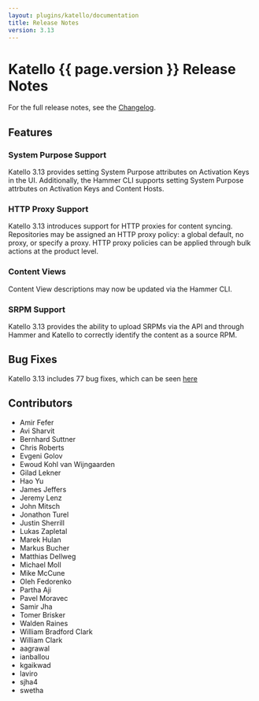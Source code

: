 ```yaml
---
layout: plugins/katello/documentation
title: Release Notes
version: 3.13
---
```


# Katello {{ page.version }} Release Notes

For the full release notes, see the [Changelog](https://github.com/Katello/katello/blob/KATELLO-3.13/CHANGELOG.md).

## Features

### System Purpose Support

Katello 3.13 provides setting System Purpose attributes on Activation Keys in the UI. Additionally, the Hammer CLI supports setting System Purpose attrbutes on Activation Keys and Content Hosts.

### HTTP Proxy Support

Katello 3.13 introduces support for HTTP proxies for content syncing. Repositories may be assigned an HTTP proxy policy: a global default, no proxy, or specify a proxy. HTTP proxy policies can be applied through bulk actions at the product level.

### Content Views

Content View descriptions may now be updated via the Hammer CLI.

### SRPM Support

Katello 3.13 provides the ability to upload SRPMs via the API and through Hammer and Katello to correctly identify the content as a source RPM.

## Bug Fixes

Katello 3.13 includes 77 bug fixes, which can be seen [here](https://projects.theforeman.org/projects/katello/issues?utf8=%E2%9C%93&set_filter=1&sort=id%3Adesc&f%5B%5D=status_id&op%5Bstatus_id%5D=c&f%5B%5D=tracker_id&op%5Btracker_id%5D=%3D&v%5Btracker_id%5D%5B%5D=1&f%5B%5D=fixed_version_id&op%5Bfixed_version_id%5D=%3D&v%5Bfixed_version_id%5D%5B%5D=1021&f%5B%5D=&c%5B%5D=tracker&c%5B%5D=status&c%5B%5D=priority&c%5B%5D=subject&c%5B%5D=author&c%5B%5D=assigned_to&c%5B%5D=updated_on&c%5B%5D=category&c%5B%5D=fixed_version&group_by=)

## Contributors

*	Amir Fefer
*	Avi Sharvit
*	Bernhard Suttner
*	Chris Roberts
*	Evgeni Golov
*	Ewoud Kohl van Wijngaarden
*	Gilad Lekner
*	Hao Yu
*	James Jeffers
*	Jeremy Lenz
*	John Mitsch
*	Jonathon Turel
*	Justin Sherrill
*	Lukas Zapletal
*	Marek Hulan
*	Markus Bucher
*	Matthias Dellweg
*	Michael Moll
*	Mike McCune
*	Oleh Fedorenko
*	Partha Aji
*	Pavel Moravec
*	Samir Jha
*	Tomer Brisker
*	Walden Raines
*	William Bradford Clark
*	William Clark
*	aagrawal
*	ianballou
*	kgaikwad
*	laviro
*	sjha4
*	swetha
